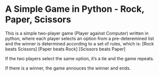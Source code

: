 # A Simple Game in Python - Rock, Paper, Scissors
This is a simple two-player game (Player against Computer) written in python, where each player selects an option from a pre-deteremined list and the winner is determined according to a set of rules, which is:
[Rock beats Scissors]
[Paper beats Rock]
[Scissors beats Paper]

If the two players select the same option, it’s a tie and the game repeats.

If there is a winner, the game annouces the winner and ends.
